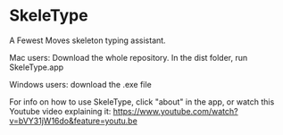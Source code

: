 # SkeleType

A Fewest Moves skeleton typing assistant.


Mac users: Download the whole repository. In the dist folder, run SkeleType.app

Windows users: download the .exe file


For info on how to use SkeleType, click "about" in the app, or watch this Youtube video explaining it: https://www.youtube.com/watch?v=bVY31jW16do&feature=youtu.be

